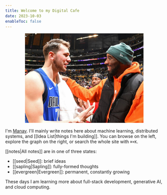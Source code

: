 ```yaml
---
title: Welcome to my Digital Cafe
date: 2023-10-03
enableToc: false
---
```

<p align="center" width="100%">
    <img width="75%" src="assets/luka_kobe.jpeg">
</p>

I'm [Manav](https://manavarora.me). I'll mainly write notes here about machine learning, distributed systems, and [[Idea List|things I'm building]]. You can browse on the left, explore the graph on the right, or search the whole site with `⌘+K`.

[[notes|All notes]] are in one of three states:
- [[seed|Seed]]: brief ideas
- [[sapling|Sapling]]: fully-formed thoughts
- [[evergreen|Evergreen]]: permanent, constantly growing

These days I am learning more about full-stack development, generative AI, and cloud computing.